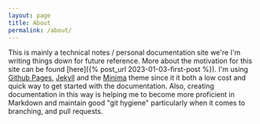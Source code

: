 ```yaml
---
layout: page
title: About
permalink: /about/
---
```


This is mainly a technical notes / personal documentation site we're I'm writing things down for future reference. More about the motivation for this site can be found [here]({% post_url 2023-01-03-first-post %}). I'm using [Github Pages](https://pages.github.com/), [Jekyll](https://github.com/jekyll/jekyll) and the [Minima](https://github.com/jekyll/minima) theme since it it both a low cost and quick way to get started with the documentation. Also, creating documentation in this way is helping me to become more proficient in Markdown and maintain good "git hygiene" particularly when it comes to branching, and pull requests.

